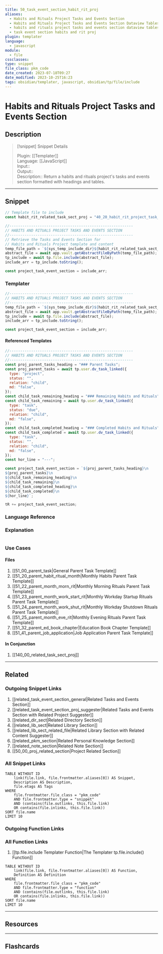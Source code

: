 ```yaml
---
title: 50_task_event_section_habit_rit_proj
aliases:
  - Habits and Rituals Project Tasks and Events Section
  - Habits and Rituals Project Tasks and Events Section Dataview Tables
  - habits and rituals project tasks and events section dataview tables
  - task event section habits and rit proj
plugin: templater
language:
  - javascript
module:
  - file
cssclasses:
type: snippet
file_class: pkm_code
date_created: 2023-07-18T09:27
date_modified: 2023-10-25T16:23
tags: obsidian/templater, javascript, obsidian/tp/file/include
---
```

# Habits and Rituals Project Tasks and Events Section

## Description

> [!snippet] Snippet Details
>  
> Plugin: [[Templater]]  
> Language: [[JavaScript]]  
> Input::  
> Output::  
> Description:: Return a habits and rituals project's tasks and events section formatted with headings and tables.

---

## Snippet

<!-- Add the full code including explanatory comments  -->

```javascript
// Template file to include
const habit_rit_related_task_sect_proj = "40_20_habit_rit_project_task_event_section";

//---------------------------------------------------------
// HABITS AND RITUALS PROJECT TASKS AND EVENTS SECTION
//---------------------------------------------------------
// Retrieve the Tasks and Events Section for 
// Habits and Rituals Project template and content
temp_file_path = `${sys_temp_include_dir}${habit_rit_related_task_sect_proj}.md`;
abstract_file = await app.vault.getAbstractFileByPath(temp_file_path);
tp_include = await tp.file.include(abstract_file);
include_arr = tp_include.toString();

const project_task_event_section = include_arr;

```

### Templater

<!-- Add the full code as it appears in the template  -->  
<!-- Exclude explanatory comments  -->

```javascript
//---------------------------------------------------------
// HABITS AND RITUALS PROJECT TASKS AND EVENTS SECTION
//---------------------------------------------------------
temp_file_path = `${sys_temp_include_dir}${habit_rit_related_task_sect_proj}.md`;
abstract_file = await app.vault.getAbstractFileByPath(temp_file_path);
tp_include = await tp.file.include(abstract_file);
include_arr = tp_include.toString();

const project_task_event_section = include_arr;
```

#### Referenced Templates

<!-- If applicable, add the referenced template  -->

```javascript
//---------------------------------------------------------
// HABITS AND RITUALS PROJECT TASKS AND EVENTS SECTION
//---------------------------------------------------------
const proj_parent_tasks_heading = "### Parent Tasks";
const proj_parent_tasks = await tp.user.dv_task_linked({
  type: "project",
  status: "",
  relation: "child",
  md: "false",
});
const child_task_remaining_heading = "### Remaining Habits and Rituals";
const child_task_remaining = await tp.user.dv_task_linked({
  type: "task",
  status: "due",
  relation: "child",
  md: "false",
});
const child_task_completed_heading = "### Completed Habits and Rituals";
const child_task_completed = await tp.user.dv_task_linked({
  type: "task",
  status: "",
  relation: "child",
  md: "false",
});
const hor_line = "---";

const project_task_event_section = `${proj_parent_tasks_heading}\n
${proj_parent_tasks}\n
${child_task_remaining_heading}\n
${child_task_remaining}\n
${child_task_completed_heading}\n
${child_task_completed}\n
${hor_line}`;

tR += project_task_event_section;
```

### Language Reference

<!-- Recreate the code with links to files  -->

### Explanation

```javascript

```

### Use Cases

#### Files

<!-- Files containing the snippet  -->

1. [[51_00_parent_task|General Parent Task Template]]
2. [[51_20_parent_habit_ritual_month|Monthly Habits Parent Task Template]]
3. [[51_22_parent_month_morn_rit|Monthly Morning Rituals Parent Task Template]]
4. [[51_23_parent_month_work_start_rit|Monthly Workday Startup Rituals Parent Task Template]]
5. [[51_24_parent_month_work_shut_rit|Monthly Workday Shutdown Rituals Parent Task Template]]
6. [[51_25_parent_month_eve_rit|Monthly Evening Rituals Parent Task Template]]
7. [[51_32_parent_ed_book_chapter|Education Book Chapter Template]]
8. [[51_41_parent_job_application|Job Application Parent Task Template]]

#### In Conjunction

<!-- Snippets used together with this snippet  -->

1. [[140_00_related_task_sect_proj]]

---

## Related

### Outgoing Snippet Links

<!-- Link related snippet here -->

1. [[related_task_event_section_general|Related Tasks and Events Section]]
2. [[related_task_event_section_proj_suggester|Related Tasks and Events Section with Related Project Suggester]]
3. [[related_dir_sect|Related Directory Section]]
4. [[related_lib_sect|Related Library Section]]
5. [[related_lib_sect_related_file|Related Library Section with Related Content Suggester]]
6. [[related_pkm_section|Related Personal Knowledge Section]]
7. [[related_note_section|Related Note Section]]
8. [[50_00_proj_related_section|Project Related Section]]

### All Snippet Links

<!-- Query limit 10  -->

```dataview
TABLE WITHOUT ID
	link(file.link, file.frontmatter.aliases[0]) AS Snippet,
	Description AS Description,
	file.etags AS Tags
WHERE 
	file.frontmatter.file_class = "pkm_code"
	AND file.frontmatter.type = "snippet"
	AND (contains(file.outlinks, this.file.link)
	OR contains(file.inlinks, this.file.link))
SORT file.name
LIMIT 10
```

### Outgoing Function Links

<!-- Link related functions here -->

### All Function Links

<!-- Query limit 10  -->

1. [[tp.file.include Templater Function|The Templater tp.file.include() Function]]

```dataview
TABLE WITHOUT ID
	link(file.link, file.frontmatter.aliases[0]) AS Function,
	Definition AS Definition
WHERE 
	file.frontmatter.file_class = "pkm_code"
	AND file.frontmatter.type = "function"
	AND (contains(file.outlinks, this.file.link)
	OR contains(file.inlinks, this.file.link))
SORT file.name
LIMIT 10
```

---

## Resources

---

## Flashcards
